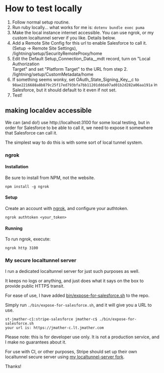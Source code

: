 # How to test locally

1. Follow normal setup routine.
2. Run ruby locally... what works for me is: `dotenv bundle exec puma`
2. Make the local instance internet accessible. You can use ngrok, or my custom localtunnel server if you like. Details below.
3. Add a Remote Site Config for this url to enable Salesforce to call it.  
   (Setup -> Remote Site Settings), /lightning/setup/SecurityRemoteProxy/home
4. Edit the Default Setup_Connection_Data__mdt record, turn on "Local Authorization  
   Target" and set "Platform Target" to the URL from step 2. /lightning/setup/CustomMetadata/home
5. If something seems wonky, set OAuth_State_Signing_Key__c to `98ae2216688a8b879c25f17ed793bfa7bb11201ddda97ad01b2d282a06aa191a` in Salesforce, but it should default to it even if not set.
6. Test!

## making localdev accessible

We can (and do!) use http://localhost:3100 for some local testing, but in order for Salesforce to be able
to call it, we need to expose it somewhere that Salesforce can call it.

The simplest way to do this is with some sort of local tunnel system.

### ngrok

#### Installation

Be sure to install from NPM, not the website.

```
npm install -g ngrok
```

#### Setup

Create an account with [ngrok](https://ngrok.com/), and configure your authtoken.

```
ngrok authtoken <your_token>
``` 

#### Running

To run ngrok, execute:

```
ngrok http 3100
```

### My secure localtunnel server

I run a dedicated localtunnel server for just such purposes as well.

It keeps no logs or anything, and just does what it says on the box to provide public HTTPS transit.

For ease of use, I have added [bin/expose-for-salesforce.sh](bin/expose-for-salesforce.sh) to the repo.

Simply run `./bin/expose-for-salesforce.sh`, and it will give you a URL to use.

```
st-jmather-c1:stripe-salesforce jmather-c$ ./bin/expose-for-salesforce.sh
your url is: https://jmather-c.lt.jmather.com
```

Please note: this is for developer use only. It is not a production service, and I make no guarantees about it.

For use with CI, or other purposes, Stripe should set up their own localtunnel secure server using
[my localtunnel-server fork](https://github.com/jmather/localtunnel-secure-server).

Thanks!